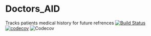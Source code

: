 # Doctors_AID

Tracks patients medical history for future refrences
[![Build Status](https://travis-ci.com/Phindulo60/Doctors_AID.svg?branch=master)](https://travis-ci.com/Phindulo60/Doctors_AID)
[![codecov](https://codecov.io/gh/Phindulo60/Doctors_AID/branch/master/graph/badge.svg?token=LRGUn1co95)](https://codecov.io/gh/Phindulo60/Doctors_AID)
![Codecov](https://img.shields.io/codecov/c/github/software-design-rematch/library?color=blue&label=codecov&logo=codecov-circle.svg&style=flat-square)
